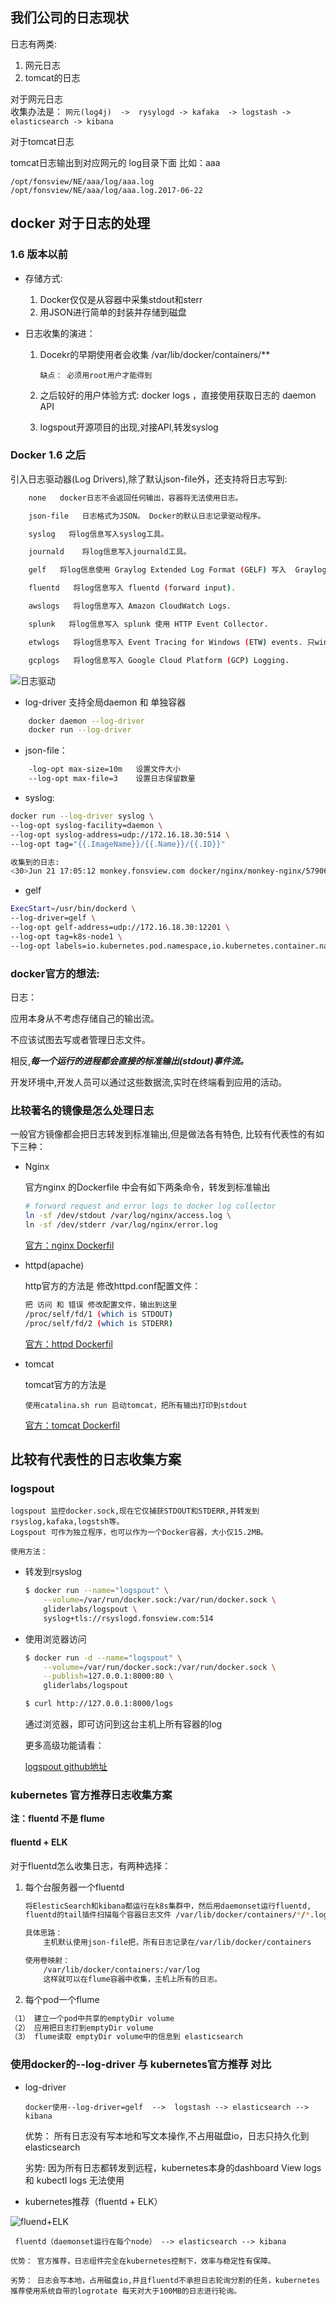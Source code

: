 
## 我们公司的日志现状

日志有两类: 
1. 网元日志
2. tomcat的日志

对于网元日志  
收集办法是： ``` 网元(log4j)  ->  rysylogd -> kafaka  -> logstash -> elasticsearch -> kibana ```

对于tomcat日志

tomcat日志输出到对应网元的 log目录下面
比如：aaa

``` 
/opt/fonsview/NE/aaa/log/aaa.log
/opt/fonsview/NE/aaa/log/aaa.log.2017-06-22
```

## docker 对于日志的处理

### 1.6 版本以前

+ 存储方式:

    1. Docker仅仅是从容器中采集stdout和sterr
    2. 用JSON进行简单的封装并存储到磁盘

+ 日志收集的演进：

    1. Docekr的早期使用者会收集 /var/lib/docker/containers/**

        ```缺点： 必须用root用户才能得到```
    2. 之后较好的用户体验方式: docker logs ，直接使用获取日志的 daemon API
    3. logspout开源项目的出现,对接API,转发syslog

### Docker 1.6 之后

引入日志驱动器(Log Drivers),除了默认json-file外，还支持将日志写到:
``` bash
    none   docker日志不会返回任何输出，容器将无法使用日志。

    json-file	日志格式为JSON。 Docker的默认日志记录驱动程序。

    syslog   将log信息写入syslog工具。

    journald	将log信息写入journald工具。

    gelf   将log信息使用 Graylog Extended Log Format (GELF) 写入  Graylog 或 Logstash。

    fluentd   将log信息写入 fluentd (forward input).

    awslogs   将log信息写入 Amazon CloudWatch Logs.

    splunk   将log信息写入 splunk 使用 HTTP Event Collector.

    etwlogs   将log信息写入 Event Tracing for Windows (ETW) events. 只windows平台可用

    gcplogs   将log信息写入 Google Cloud Platform (GCP) Logging.

``` 
![日志驱动](file:///home/monkey/Pictures/monitoring-and-log-management-small.jpg)


+ log-driver 支持全局daemon 和 单独容器

``` bash
    docker daemon --log-driver
    docker run --log-driver
```
+ json-file：

``` bash
    -log-opt max-size=10m   设置文件大小
    --log-opt max-file=3    设置日志保留数量
``` 

+ syslog:

``` bash
docker run --log-driver syslog \
--log-opt syslog-facility=daemon \
--log-opt syslog-address=udp://172.16.18.30:514 \
--log-opt tag="{{.ImageName}}/{{.Name}}/{{.ID}}"

收集到的日志:
<30>Jun 21 17:05:12 monkey.fonsview.com docker/nginx/monkey-nginx/5790672ab6a0[14077]: 3549: Wed Jun 21 09:05:12 UTC 2017
```
+ gelf

``` bash
ExecStart=/usr/bin/dockerd \
--log-driver=gelf \
--log-opt gelf-address=udp://172.16.18.30:12201 \
--log-opt tag=k8s-node1 \
--log-opt labels=io.kubernetes.pod.namespace,io.kubernetes.container.name,io.kubernetes.pod.name
```

### docker官方的想法: 
日志：

应用本身从不考虑存储自己的输出流。

不应该试图去写或者管理日志文件。

相反,***每一个运行的进程都会直接的标准输出(stdout)事件流。***

开发环境中,开发人员可以通过这些数据流,实时在终端看到应用的活动。

### 比较著名的镜像是怎么处理日志

一般官方镜像都会把日志转发到标准输出,但是做法各有特色,
比较有代表性的有如下三种：

+ Nginx

    官方nginx 的Dockerfile 中会有如下两条命令，转发到标准输出
    ``` bash
    # forward request and error logs to docker log collector
    ln -sf /dev/stdout /var/log/nginx/access.log \
    ln -sf /dev/stderr /var/log/nginx/error.log
    ```
    [官方：nginx Dockerfil](https://github.com/nginxinc/docker-nginx/blob/8921999083def7ba43a06fabd5f80e4406651353/mainline/jessie/Dockerfile#L21-L23)

+ httpd(apache)

    http官方的方法是 修改httpd.conf配置文件：
    ``` bash
    把 访问 和 错误 修改配置文件，输出到这里
    /proc/self/fd/1 (which is STDOUT)
    /proc/self/fd/2 (which is STDERR)
    ```
    [官方：httpd Dockerfil](https://github.com/docker-library/httpd/blob/b13054c7de5c74bbaa6d595dbe38969e6d4f860c/2.2/Dockerfile#L72-L75)

+ tomcat

    tomcat官方的方法是 

    ```使用catalina.sh run 启动tomcat，把所有输出打印到stdout ```

    [官方：tomcat Dockerfil](https://github.com/docker-library/tomcat/blob/5ac222d258dc70c77bb3a9a4fab81ea286c9abd1/7/jre8-alpine/Dockerfile)

## 比较有代表性的日志收集方案

### logspout

    logspout 监控docker.sock,现在它仅捕获STDOUT和STDERR,并转发到rsyslog,kafaka,logstsh等。
    Logspout 可作为独立程序，也可以作为一个Docker容器，大小仅15.2MB。

    使用方法：

+ 转发到rsyslog
    ``` bash
    $ docker run --name="logspout" \
        --volume=/var/run/docker.sock:/var/run/docker.sock \
        gliderlabs/logspout \
        syslog+tls://rsyslogd.fonsview.com:514
    ```
+ 使用浏览器访问
    ``` bash
    $ docker run -d --name="logspout" \
        --volume=/var/run/docker.sock:/var/run/docker.sock \
        --publish=127.0.0.1:8000:80 \
        gliderlabs/logspout

    $ curl http://127.0.0.1:8000/logs
    ```
    通过浏览器，即可访问到这台主机上所有容器的log

    更多高级功能请看：

    [logspout github地址](https://github.com/gliderlabs/logspout)

### kubernetes 官方推荐日志收集方案
**注：fluentd  不是 flume**

#### fluentd + ELK

对于fluentd怎么收集日志，有两种选择：

1. 每个台服务器一个fluentd
    ``` bash
    将ElesticSearch和kibana都运行在k8s集群中，然后用daemonset运行fluentd,
    fluentd的tail插件扫描每个容器日志文件 /var/lib/docker/containers/*/*.log 中的日志转发到 elasticsearch

    具体思路：
        主机默认使用json-file把，所有日志记录在/var/lib/docker/containers

    使用卷映射：
        /var/lib/docker/containers:/var/log
        这样就可以在flume容器中收集，主机上所有的日志。
    ```
2. 每个pod一个flume
``` bash
（1） 建立一个pod中共享的emptyDir volume
（2） 应用把日志打到emptyDir volume
（3） flume读取 emptyDir volume中的信息到 elasticsearch
```
### 使用docker的--log-driver 与 kubernetes官方推荐 对比

+ log-driver

    ``` docker使用--log-driver=gelf  -->  logstash --> elasticsearch --> kibana ```

    优势： 所有日志没有写本地和写文本操作,不占用磁盘io，日志只持久化到 elasticsearch

    劣势: 因为所有日志都转发到远程，kubernetes本身的dashboard View logs和 kubectl logs 无法使用

+ kubernetes推荐（fluentd + ELK）

![fluend+ELK](file:///home/monkey/Pictures/fluend+ELK.png)

``` fluentd（daemonset运行在每个node） --> elasticsearch --> kibana```

    优势： 官方推荐，日志组件完全在kubernetes控制下，效率与稳定性有保障。

    劣势： 日志会写本地，占用磁盘io,并且fluentd不承担日志轮询分割的任务，kubernetes推荐使用系统自带的logrotate 每天对大于100MB的日志进行轮询。

